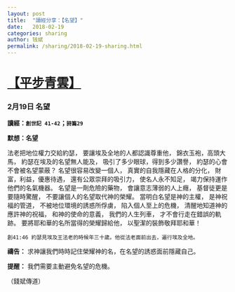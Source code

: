 ```yaml
---
layout: post
title:  "讀經分享：【名望】"
date:   2018-02-19
categories: sharing
author: 钱斌
permalink: /sharing/2018-02-19-sharing.html
---
```


[【平步青雲】](/daily/2018-02-19-daily.html)
===========

### 2月19日 名望

**讀經：`創世記 41-42`；`詩篇29`**

**默想：名望**

</pre>
法老把地位權力交給約瑟，
要讓埃及全地的人都認識尊重他，
錦衣玉袍，高頭大馬，
約瑟在埃及的名望無人能及，
吸引了多少眼球，得到多少讚譽，
約瑟的心會不會被名望蒙蔽？
名望很容易改變一個人，
真實的自我隱藏在人格的分化，
財富，利益，優惠待遇，
還有公眾崇拜的吸引力，
使名人永不知足，
竭力保持運作他們的名氣機器。
名望是一劑危險的藥物，
會讓意志薄弱的人上癮，
基督徒更是要隨時驚醒，
不要讓個人的名望取代神的榮耀。
當明白名望是神的主權，
是神祝福的管道，
不被地位環境的誘惑所俘虜，
陷入個人至上的危機，
清醒地知道神的應許神的祝福，
和神的使命的意義，
我們的人生列車，
才不會行走在錯誤的軌跡。
要將耶和華的名所當得的榮耀歸給他，
以聖潔的裝飾敬拜耶和華！
</pre>

`創41:46 約瑟見埃及王法老的時候年三十歲。他從法老面前出去，遍行埃及全地。`

**禱告：**
求神讓我們時時記住榮耀神的名，在名望的誘惑面前隱藏自己。

**提醒：**
我們需要主動避免名望的危機。

（錢斌傳道）
